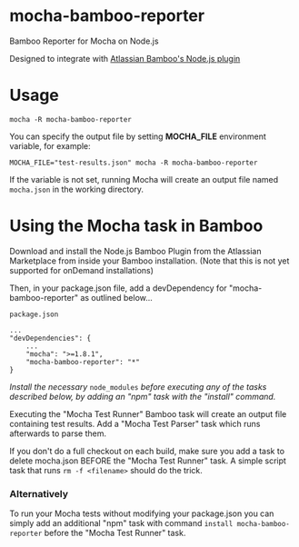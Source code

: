 mocha-bamboo-reporter
=====================

Bamboo Reporter for Mocha on Node.js

Designed to integrate with [Atlassian Bamboo's Node.js plugin](https://marketplace.atlassian.com/plugins/com.atlassian.bamboo.plugins.bamboo-nodejs-plugin)

Usage
=====

    mocha -R mocha-bamboo-reporter

You can specify the output file by setting **MOCHA_FILE** environment variable, for example:

    MOCHA_FILE="test-results.json" mocha -R mocha-bamboo-reporter

If the variable is not set, running Mocha will create an output file named `mocha.json` in the working directory.
    
Using the Mocha task in Bamboo
=====================================================

Download and install the Node.js Bamboo Plugin from the Atlassian Marketplace from inside your Bamboo installation.  (Note that this is not yet supported for onDemand installations)

Then, in your package.json file, add a devDependency for "mocha-bamboo-reporter" as outlined below...

    package.json
    
    ...
    "devDependencies": {
        ...
        "mocha": ">=1.8.1",
        "mocha-bamboo-reporter": "*"
    }

*Install the necessary* `node_modules` *before executing any of the tasks described below, by adding an "npm" task with the "install" command.*

Executing the "Mocha Test Runner" Bamboo task will create an output file containing test results. Add a "Mocha Test Parser" task which runs afterwards to parse them.

If you don't do a full checkout on each build, make sure you add a task to delete mocha.json BEFORE the "Mocha Test Runner" task. A simple script task that runs `rm -f <filename>` should do the trick.
    
### Alternatively

To run your Mocha tests without modifying your package.json you can simply add an additional "npm" task with command `install mocha-bamboo-reporter` before the "Mocha Test Runner" task.
